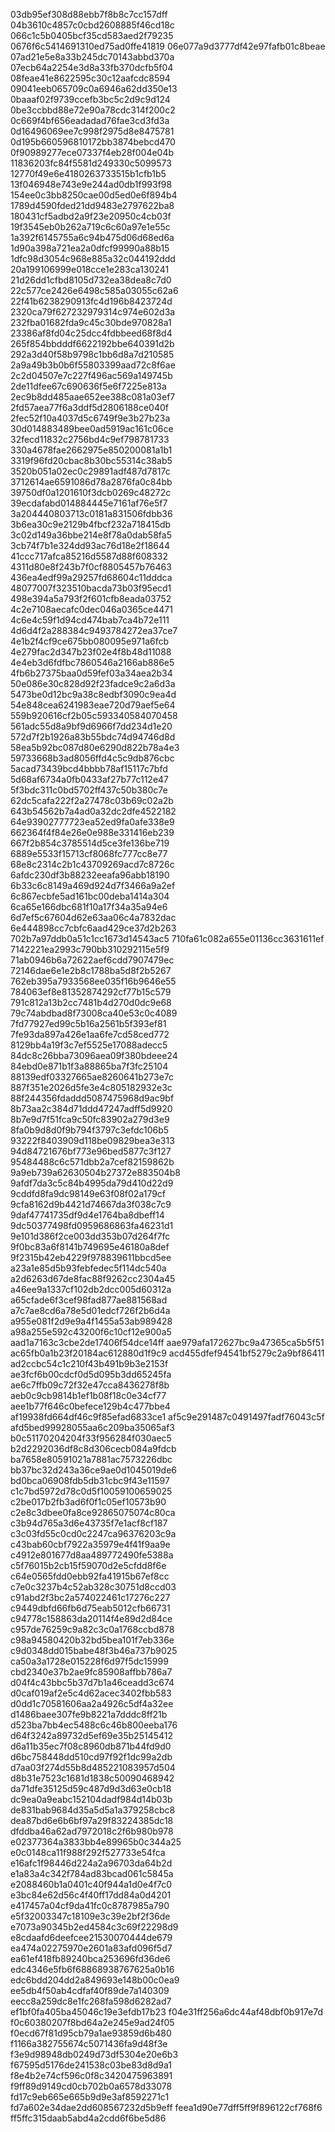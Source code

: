 03db95ef308d88ebb7f8b8c7cc157dff
04b3610c4857c0cbd2608885f46cd18c
066c1c5b0405bcf35cd583aed2f79235
0676f6c5414691310ed75ad0ffe41819
06e077a9d3777df42e97fafb01c8beae
07ad21e5e8a33b245dc70143abbd370a
07ecb64a2254e3d8a33fb370dcfb5f04
08feae41e8622595c30c12aafcdc8594
09041eeb065709c0a6946a62dd350e13
0baaaf02f9739ccefb3bc5c2d9c9d124
0be3ccbbd88e72e90a78cdc314f200c2
0c669f4bf656eadadad76fae3cd3fd3a
0d16496069ee7c998f2975d8e8475781
0d195b660596810172bb3874bebcd470
0f90989277ece07337f4eb28f004e04b
11836203fc84f5581d249330c5099573
12770f49e6e4180263733515b1cfb1b5
13f046948e743e9e244ad0db1f993f98
154ee0c3bb8250cae00d5ed0e6f894b4
1789d4590fded21dd9483e2797622ba8
180431cf5adbd2a9f23e20950c4cb03f
19f3545eb0b262a719c6c60a97e1e55c
1a392f6145755a6c94b475d06d68ed6a
1d90a398a721ea2a0dfcf99990a88b15
1dfc98d3054c968e885a32c044192ddd
20a199106999e018cce1e283ca130241
21d26dd1cfbd8105d732ea38dea8c7d0
22c577ce2426e6498c585a03055c62a6
22f41b6238290913fc4d196b8423724d
2320ca79f627232979314c974e602d3a
232fba01682fda9c45c30bde970828a1
23386af8fd04c25dcc4fdbbeed68f8d4
265f854bbdddf6622192bbe640391d2b
292a3d40f58b9798c1bb6d8a7d210585
2a9a49b3b0b6f55803399aad72c8f6ae
2c2d04507e7c227f496ac569a149745b
2de11dfee67c690636f5e6f7225e813a
2ec9b8dd485aae652ee388c081a03ef7
2fd57aea77f6a3ddf5d2806188ce040f
2fec52f10a4037d5c6749f9e3b27b23a
30d014883489bee0ad5919ac161c06ce
32fecd11832c2756bd4c9ef798781733
330a4678fae2662975e850200081a1b1
3319f96fd20cbac8b30bc55314c38ab5
3520b051a02ec0c29891adf487d7817c
3712614ae6591086d78a2876fa0c84bb
39750df0a1201610f3dcb0269c48272c
39ecdafabd014884445e7161af76e5f7
3a204440803713c0181a831506fdbb36
3b6ea30c9e2129b4fbcf232a718415db
3c02d149a36bbe214e8f78a0dab58fa5
3cb74f7b1e324dd93ac76d18e2f18644
41ccc717afca85216d5587d88f608332
4311d80e8f243b7f0cf8805457b76463
436ea4edf99a29257fd68604c11dddca
48077007f323510bacda73b03f95ecd1
498e394a5a793f2f601cfb8eada03752
4c2e7108aecafc0dec046a0365ce4471
4c6e4c59f1d94cd474bab7ca4b72e111
4d6d4f2a288384c9493784272ea37ce7
4e1b2f4cf9ce675bb080095e971a6fcb
4e279fac2d347b23f02e4f8b48d11088
4e4eb3d6fdfbc7860546a2166ab886e5
4fb6b27375baa0d59fef03a34aea2b34
50e086e30c828d92f23fadce9c2a6d3a
5473be0d12bc9a38c8edbf3090c9ea4d
54e848cea6241983eae720d79aef5e64
559b920616cf2b05c593340584070458
561adc55d8a9bf9d6966f7dd234d1e20
572d7f2b1926a83b55bdc74d94746d8d
58ea5b92bc087d80e6290d822b78a4e3
59733668b3ad8056ffd4c5c9db876cbc
5acad73439bcd4bbbb78af15117c7bfd
5d68af6734a0fb0433af27b77c112e47
5f3bdc311c0bd5702ff437c50b380c7e
62dc5cafa222f2a27478c03b69c02a2b
643b54562b7a4ad0a32dc2dfe4522182
64e93902777723ea52ed9fa0afe338e9
662364f4f84e26e0e988e331416eb239
667f2b854c3785514d5ce3fe136be719
6889e5533f15713cf8068fc777cc8e77
68e8c2314c2b1c43709269acd7c8726c
6afdc230df3b88232eeafa96abb18190
6b33c6c8149a469d924d7f3466a9a2ef
6c867ecbfe5ad161bc00deba1414a304
6ca65e166dbc681f10a17f34a35a94e6
6d7ef5c67604d62e63aa06c4a7832dac
6e444898cc7cbfc6aad429ce37d2b263
702b7a97ddb0a51c1cc1673d14543ac5
710fa61c082a655e01136cc3631611ef
7142221ea2993c790bb310292115e5f9
71ab0946b6a72622aef6cdd7907479ec
72146dae6e1e2b8c1788ba5d8f2b5267
762eb395a7933568ee035f16b9646e55
784063ef8e81352874292cf77b15c579
791c812a13b2cc7481b4d270d0dc9e68
79c74abdbad8f73008ca40e53c0c4089
7fd77927ed99c5b16a2561b5f393ef81
7fe93da897a426e1aa6fe7cd58ced772
8129bb4a19f3c7ef5525e17088adecc5
84dc8c26bba73096aea09f380bdeee24
84ebd0e871b1f3a88865ba7f3fc25104
88139edf03327665ae8260641b273e7c
887f351e2026d5fe3e4c805182932e3c
88f244356fdaddd5087475968d9ac9bf
8b73aa2c384d71ddd47247adff5d9920
8b7e9d7f51fca9c50fc83902a279d3e9
8fa0b9d8d0f9b794f3797c3efdc106b5
93222f8403909d118be09829bea3e313
94d84721676bf773e96bed5877c3f127
95484488c6c571dbb2a7cef82159862b
9a9eb739a62630504b27372e883504b8
9afdf7da3c5c84b4995da79d410d22d9
9cddfd8fa9dc98149e63f08f02a179cf
9cfa8162d9b4421d74667da3f038c7c9
9daf47741735df9d4e1764ba8dbeff14
9dc50377498fd0959686863fa46231d1
9e101d386f2ce003dd353b07d264f7fc
9f0bc83a6f8141b749695e46180a8def
9f2315b42eb4229f978839611bbcd5ee
a23a1e85d5b93febfedec5f114dc540a
a2d6263d67de8fac88f9262cc2304a45
a46ee9a1337cf102db2dcc005d60312a
a65cfade6f3cef98fad877ae881568ad
a7c7ae8cd6a78e5d01edcf726f2b6d4a
a955e081f2d9e9a4f1455a53ab989428
a98a255e592c43200f6c10cf12e900a5
aad1a7163c3cbe2de17406f54dce14ff
aae979afa172627bc9a47365ca5b5f51
ac65fb0a1b23f20184ac612880d1f9c9
acd455dfef94541bf5279c2a9bf86411
ad2ccbc54c1c210f43b491b9b3e2153f
ae3fcf6b00cdcf0d5d095b3dd65245fa
ae6c7ffb09c72f32e47cca8436278f8b
aeb0c9cb9814b1ef1b08f18c0e34cf77
aee1b77f646c0befece129b4c477bbe4
af19938fd664df46c9f85efad6833ce1
af5c9e291487c0491497fadf76043c5f
afd5bed99928055aa6c209ba35065af3
b0c51170204204f33f956284f030aec5
b2d2292036df8c8d306cecb084a9fdcb
ba7658e80591021a7881ac7573226dbc
bb37bc32d243a36ce9ae0d1045019de6
bd0bca06908fdb5db31cbc9f43e11597
c1c7bd5972d78c0d5f10059100659025
c2be017b2fb3ad6f0f1c05ef10573b90
c2e8c3dbee0fa8ce92865075074c80ca
c3b94d765a3d6e43735f7e1acf8cf187
c3c03fd55c0cd0c2247ca96376203c9a
c43bab60cbf7922a35979e4f41f9aa9e
c4912e801677d8aa489772490fe5388a
c5f76015b2cb15f59070d2e5cfdd8f6e
c64e0565fdd0ebb92fa41915b67ef8cc
c7e0c3237b4c52ab328c30751d8ccd03
c91abd2f3bc2a574022461c17276c227
c9449dbfd66fb6d75eab5012cfb66731
c94778c158863da20114f4e89d2d84ce
c957de76259c9a82c3c0a1768ccbd878
c98a94580420b32bd5bea101f7eb336e
c9d0348dd015babe48f3b46a737b9025
ca50a3a1728e015228f6d97f5dc15999
cbd2340e37b2ae9fc85908affbb786a7
d04f4c43bbc5b37d7b1a46ceadd3c674
d0caf019af2e5c4d62acec3402fbb583
d0dd1c70581606aa2a4926c5df4a32ee
d1486baee307fe9b8221a7dddc8ff21b
d523ba7bb4ec5488c6c46b800eeba176
d64f3242a89732d5ef69e35b25145412
d6a11b35ec7f08c8960db871b44fd9d0
d6bc758448dd510cd97f92f1dc99a2db
d7aa03f274d55b8d485221083957d504
d8b31e7523c1681d1838c50090468942
da71dfe35125d59c487d9d3d63e0cb18
dc9ea0a9eabc152104dadf984d14b03b
de831bab9684d35a5d5a1a379258cbc8
dea87bd6e6b6bf97a29f83224385dc18
dfddba46a62ad7972018c2f6b980b978
e02377364a3833bb4e89965b0c344a25
e0c0148ca11f988f292f527733e54fca
e16afc1f98446d224a2a96703da64b2d
e1a83a4c342f784ad83bcad061c5845a
e2088460b1a0401c40f944a1d0e4f7c0
e3bc84e62d56c4f40ff17dd84a0d4201
e417457a04cf9da41fc0c8787985a790
e5f32003347c18109e3c39e2bf2f36de
e7073a90345b2ed4584c3c69f22298d9
e8cdaafd6deefcee21530070444de679
ea474a02275970e2601a83afd096f5d7
ea61ef418fb89240bca253696fd36de6
edc4346e5fb6f68868938767625a0b16
edc6bdd204dd2a849693e148b00c0ea9
ee5db4f50ab4cdfaf40f89de7a140309
eecc8a259dc8e1fc268fa598d6282ad7
ef1bf0fa405ba45046c19e3efdb17b23
f04e31ff256a6dc44af48dbf0b917e7d
f0c60380207f8bd64a2e245e9ad24f05
f0ecd67f81d95cb79a1ae93859d6b480
f1166a382755674c5071436fa9d48f3e
f3e9d98948db0249d73df5304e20e6b3
f67595d5176de241538c03be83d8d9a1
f8e4b2e74cf596c0f8c3420475963891
f9ff89d9149cd0cb702b0a6578d33078
fd17c9eb665e665b9d9e3af8592271c1
fd7a602e34dae2dd608567232d5b9eff
feea1d90e77dff5ff9f896122cf768f6
ff5ffc315daab5abd4a2cdd6f6be5d86
